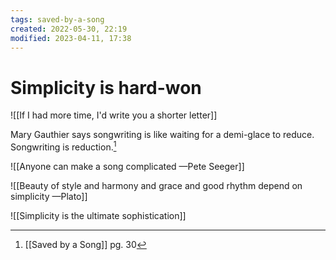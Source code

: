 ```yaml
---
tags: saved-by-a-song 
created: 2022-05-30, 22:19
modified: 2023-04-11, 17:38
---
```


# Simplicity is hard-won
![[If I had more time, I'd write you a shorter letter]]

Mary Gauthier says songwriting is like waiting for a demi-glace to reduce. Songwriting is reduction.[^1]

![[Anyone can make a song complicated —Pete Seeger]]

![[Beauty of style and harmony and grace and good rhythm depend on simplicity —Plato]]

![[Simplicity is the ultimate sophistication]]

[^1]: [[Saved by a Song]] pg. 30